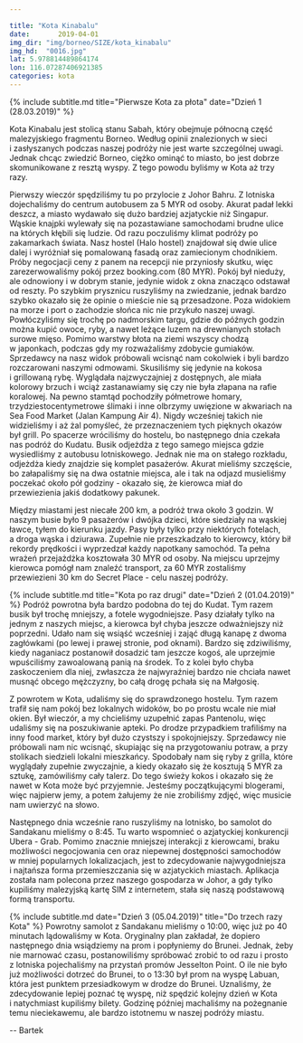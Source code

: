 ```yaml
---

title: "Kota Kinabalu"
date:		2019-04-01
img_dir: "img/borneo/SIZE/kota_kinabalu"
img_hd:  "0016.jpg"
lat: 5.978814489864174
lon: 116.07287406921385
categories: kota
---
```


{% include subtitle.md title="Pierwsze Kota za płota" date="Dzień 1 (28.03.2019)" %}
<!--more_start-->
Kota Kinabalu jest stolicą stanu Sabah, który obejmuje północną część malezyjskiego fragmentu Borneo.
Według opinii znalezionych w&nbsp;sieci i&nbsp;zasłyszanych podczas naszej podróży nie jest warte szczególnej uwagi.
Jednak chcąc zwiedzić Borneo, ciężko ominąć to miasto, bo jest dobrze skomunikowane z&nbsp;resztą wyspy.
Z tego powodu byliśmy w&nbsp;Kota aż trzy razy.
<!--more-->


Pierwszy wieczór spędziliśmy tu po przylocie z&nbsp;Johor Bahru.
Z lotniska dojechaliśmy do centrum autobusem za 5 MYR od osoby.
Akurat padał lekki deszcz, a&nbsp;miasto wydawało się dużo bardziej azjatyckie niż Singapur.
Wąskie knajpki wylewały się na pozastawiane samochodami brudne ulice na których kłębili się ludzie.
Od razu poczuliśmy klimat podróży po zakamarkach świata.
Nasz hostel (Halo hostel) znajdował się dwie ulice dalej i&nbsp;wyróżniał się pomalowaną fasadą oraz zamiecionym chodnikiem.
Próby negocjacji ceny z&nbsp;panem na recepcji nie przyniosły skutku, więc zarezerwowaliśmy pokój przez booking.com (80 MYR).
Pokój był nieduży, ale odnowiony i&nbsp;w dobrym stanie, jedynie widok z&nbsp;okna znacząco odstawał od reszty.
Po szybkim prysznicu ruszyliśmy na zwiedzanie, jednak bardzo szybko okazało się że opinie o&nbsp;mieście nie są przesadzone.
Poza widokiem na morze i&nbsp;port o&nbsp;zachodzie słońca nic nie przykuło naszej uwagi.
Powłóczyliśmy się trochę po nadmorskim targu, gdzie do późnych godzin można kupić owoce, ryby, a&nbsp;nawet leżące luzem na
drewnianych stołach surowe mięso.
Pomimo warstwy błota na ziemi wszyscy chodzą w&nbsp;japonkach, podczas gdy my rozważaliśmy zdobycie gumiaków.
Sprzedawcy na nasz widok próbowali wcisnąć nam cokolwiek i&nbsp;byli bardzo rozczarowani naszymi odmowami.
Skusiliśmy się jedynie na kokosa i&nbsp;grillowaną rybę.
Wyglądała najzwyczajniej z&nbsp;dostępnych, ale miała kolorowy brzuch i&nbsp;wciąż zastanawiamy się czy nie była złapana na rafie
koralowej.
Na pewno stamtąd pochodziły półmetrowe homary, trzydziestocentymetrowe ślimaki i&nbsp;inne olbrzymy uwięzione w&nbsp;akwariach na Sea Food
Market (Jalan Kampung Air 4).
Nigdy wcześniej takich nie widzieliśmy i&nbsp;aż żal pomyśleć, że przeznaczeniem tych pięknych okazów był grill.
Po spacerze wróciliśmy do hostelu, bo następnego dnia czekała nas podróż do Kudatu.
Busik odjeżdża z&nbsp;tego samego miejsca gdzie wysiedliśmy z&nbsp;autobusu lotniskowego.
Jednak nie ma on stałego rozkładu, odjeżdża kiedy znajdzie się komplet pasażerów.
Akurat mieliśmy szczęście, bo załapaliśmy się na dwa ostatnie miejsca, ale i&nbsp;tak
na odjazd musieliśmy poczekać około pół godziny - okazało się, że kierowca miał do przewiezienia jakiś dodatkowy pakunek.

Między miastami jest niecałe 200 km, a&nbsp;podróż trwa około 3 godzin.
W naszym busie było 9 pasażerów i&nbsp;dwójka dzieci, które siedziały na wąskiej ławce, tyłem do kierunku jazdy.
Pasy były tylko przy niektórych fotelach, a&nbsp;droga wąska i&nbsp;dziurawa.
Zupełnie nie przeszkadzało to kierowcy, który bił rekordy prędkości i&nbsp;wyprzedzał każdy napotkany samochód.
Ta pełna wrażeń przejażdżka kosztowała 30 MYR od osoby.
Na miejscu uprzejmy kierowca pomógł nam znaleźć transport, za 60 MYR zostaliśmy przewiezieni 30 km do Secret Place - celu naszej podróży.

{% include subtitle.md title="Kota po raz drugi" date="Dzień 2 (01.04.2019)" %}
Podróż powrotna była bardzo podobna do tej do Kudat.
Tym razem busik był trochę mniejszy, a&nbsp;fotele wygodniejsze.
Pasy działały tylko na jednym z&nbsp;naszych miejsc, a&nbsp;kierowca był chyba jeszcze odważniejszy niż poprzedni.
Udało nam się wsiąść wcześniej i&nbsp;zająć długą kanapę z&nbsp;dwoma zagłówkami (po lewej i&nbsp;prawej stronie, pod oknami).
Bardzo się zdziwiliśmy, kiedy naganiacz postanowił dosadzić tam jeszcze kogoś, ale uprzejmie wpuściliśmy zawoalowaną
panią na środek.
To z&nbsp;kolei było chyba zaskoczeniem dla niej, zwłaszcza że najwyraźniej bardzo nie chciała nawet musnąć obcego mężczyzny,
bo całą drogę pchała się na Małgosię.

Z powrotem w&nbsp;Kota, udaliśmy się do sprawdzonego hostelu.
Tym razem trafił się nam pokój bez lokalnych widoków, bo po prostu wcale nie miał okien.
Był wieczór, a&nbsp;my chcieliśmy uzupełnić zapas Pantenolu, więc udaliśmy się na poszukiwanie apteki.
Po drodze przypadkiem trafiliśmy na inny food market, który był dużo czystszy i&nbsp;spokojniejszy.
Sprzedawcy nie próbowali nam nic wcisnąć, skupiając się na przygotowaniu potraw, a&nbsp;przy stolikach siedzieli lokalni mieszkańcy.
Spodobały nam się ryby z&nbsp;grilla, które wyglądały zupełnie zwyczajnie, a&nbsp;kiedy okazało się że kosztują 5 MYR za sztukę,
zamówiliśmy cały talerz.
Do tego świeży kokos i&nbsp;okazało się że nawet w&nbsp;Kota może być przyjemnie.
Jesteśmy początkującymi blogerami, więc najpierw jemy, a&nbsp;potem żałujemy że nie zrobiliśmy zdjęć, więc musicie nam uwierzyć na słowo.

Następnego dnia wcześnie rano ruszyliśmy na lotnisko, bo samolot do Sandakanu mieliśmy o&nbsp;8:45.
Tu warto wspomnieć o&nbsp;azjatyckiej konkurencji Ubera - Grab.
Pomimo znacznie mniejszej interakcji z&nbsp;kierowcami, braku możliwości negocjowania cen oraz niepewnej dostępności
samochodów w&nbsp;mniej popularnych lokalizacjach, jest to zdecydowanie najwygodniejsza i&nbsp;najtańsza forma przemieszczania
się w&nbsp;azjatyckich miastach. Aplikacja została nam polecona przez naszego gospodarza w&nbsp;Johor, a&nbsp;gdy tylko kupiliśmy malezyjską
kartę SIM z&nbsp;internetem, stała się naszą podstawową formą transportu.

{% include subtitle.md date="Dzień 3 (05.04.2019)" title="Do trzech razy Kota" %}
Powrotny samolot z&nbsp;Sandakanu mieliśmy o&nbsp;10:00, więc już po 40 minutach lądowaliśmy w&nbsp;Kota.
Oryginalny plan zakładał, że dopiero następnego dnia wsiądziemy na prom i&nbsp;popłyniemy do Brunei.
Jednak, żeby nie marnować czasu, postanowiliśmy spróbować zrobić to od razu i&nbsp;prosto z&nbsp;lotniska
pojechaliśmy na przystań promów Jesselton Point.
O ile nie było już możliwości dotrzeć do Brunei, to o&nbsp;13:30 był prom na wyspę Labuan, która jest
punktem przesiadkowym w&nbsp;drodze do Brunei.
Uznaliśmy, że zdecydowanie lepiej poznać tę wyspę, niż spędzić kolejny dzień w&nbsp;Kota i&nbsp;natychmiast 
kupiliśmy bilety.
Godzinę później machaliśmy na pożegnanie temu nieciekawemu, ale bardzo istotnemu w&nbsp;naszej podróży miastu.

-- Bartek
